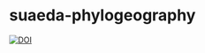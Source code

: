 # suaeda-phylogeography

[![DOI](https://zenodo.org/badge/438655289.svg)](https://zenodo.org/badge/latestdoi/438655289)

